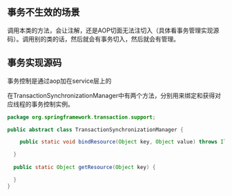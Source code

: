 ## 事务不生效的场景

调用本类的方法，会让注解，还是AOP切面无法注切入（具体看事务管理实现源码）。调用别的类的话，然后就会有事务切入，然后就会有管理。



## 事务实现源码

事务控制是通过aop加在service层上的



在TransactionSynchronizationManager中有两个方法，分别用来绑定和获得对应线程的事务控制实例。

```java
package org.springframework.transaction.support;

public abstract class TransactionSynchronizationManager {

	public static void bindResource(Object key, Object value) throws IllegalStateException {

  }
  
  public static Object getResource(Object key) {

  }
}
```


